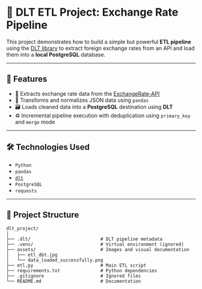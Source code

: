 # 🧪 DLT ETL Project: Exchange Rate Pipeline

This project demonstrates how to build a simple but powerful **ETL pipeline** using the [DLT library](https://github.com/dlt-hub/dlt) to extract foreign exchange rates from an API and load them into a **local PostgreSQL** database.

---

## 📌 Features

- 🔁 Extracts exchange rate data from the [ExchangeRate-API](https://www.exchangerate-api.com/)
- 🧹 Transforms and normalizes JSON data using `pandas`
- 🗃️ Loads cleaned data into a **PostgreSQL** destination using **DLT**
- ♻️ Incremental pipeline execution with deduplication using `primary_key` and `merge` mode

---

## 🛠️ Technologies Used

- `Python`
- `pandas`
- [`dlt`](https://dlthub.com/)
- `PostgreSQL`
- `requests`

---

## 📁 Project Structure

```
dlt_project/
│
├── .dlt/                          # DLT pipeline metadata
├── .venv/                         # Virtual environment (ignored)
├── assets/                        # Images and visual documentation
│   ├── etl_dbt.jpg
│   └── data_loaded_successfully.png
├── etl.py                         # Main ETL script
├── requirements.txt               # Python dependencies
├── .gitignore                     # Ignored files
└── README.md                      # Documentation
```
